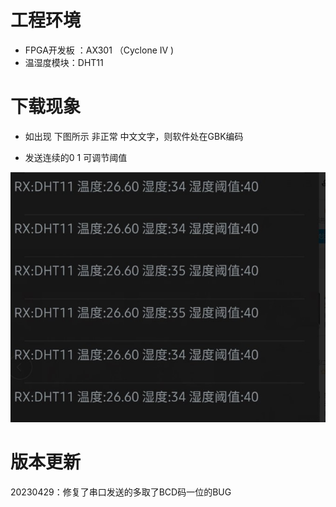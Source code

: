 # 工程环境

+ FPGA开发板 ：AX301 （Cyclone IV )
+ 温湿度模块：DHT11



# 下载现象

- 如出现 下图所示 非正常 中文文字，则软件处在GBK编码

+ 发送连续的0 1 可调节阈值

![Finish](Finish.jpg)

# 版本更新

20230429：修复了串口发送的多取了BCD码一位的BUG
